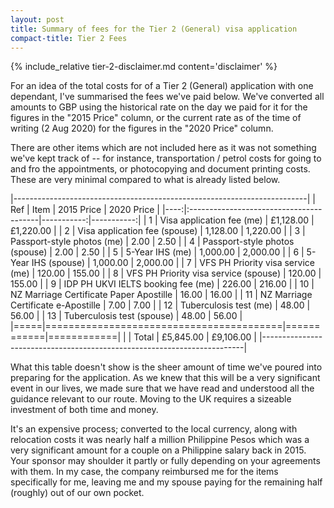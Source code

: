 ```yaml
---
layout: post
title: Summary of fees for the Tier 2 (General) visa application
compact-title: Tier 2 Fees
---
```


{% include_relative tier-2-disclaimer.md content='disclaimer' %}

For an idea of the total costs for of a Tier 2 (General) application with one dependant, I've summarised the fees we've paid below. We've converted all amounts to GBP using the historical rate on the day we paid for it for the figures in the "2015 Price" column, or the current rate as of the time of writing (2&nbsp;Aug&nbsp;2020) for the figures in the "2020 Price" column.

There are other items which are not included here as it was not something we've kept track of -- for instance, transportation / petrol costs for going to and fro the appointments, or photocopying and document printing costs. These are very minimal compared to what is already listed below.

|-------------------------------------------------------------------------|
| Ref | Item                                    | 2015 Price | 2020 Price |
|----:|:----------------------------------------|-----------:|-----------:|
|   1 | Visa application fee (me)               |  £1,128.00 |  £1,220.00 |
|   2 | Visa application fee (spouse)           |   1,128.00 |   1,220.00 |
|   3 | Passport-style photos (me)              |       2.00 |       2.50 |
|   4 | Passport-style photos (spouse)          |       2.00 |       2.50 |
|   5 | 5-Year IHS (me)                         |   1,000.00 |   2,000.00 |
|   6 | 5-Year IHS (spouse)                     |   1,000.00 |   2,000.00 |
|   7 | VFS PH Priority visa service (me)       |     120.00 |     155.00 |
|   8 | VFS PH Priority visa service (spouse)   |     120.00 |     155.00 |
|   9 | IDP PH UKVI IELTS booking fee (me)      |     226.00 |     216.00 |
|  10 | NZ Marriage Certificate Paper Apostille |      16.00 |      16.00 |
|  11 | NZ Marriage Certificate e-Apostille     |       7.00 |       7.00 |
|  12 | Tuberculosis test (me)                  |      48.00 |      56.00 |
|  13 | Tuberculosis test (spouse)              |      48.00 |      56.00 |
|=====|=========================================|============|============|
|     | Total                                   |  £5,845.00 |  £9,106.00 |
|-------------------------------------------------------------------------|

What this table doesn't show is the sheer amount of time we've poured into preparing for the application. As we knew that this will be a very significant event in our lives, we made sure that we have read and understood all the guidance relevant to our route. Moving to the UK requires a sizeable investment of both time and money.

It's an expensive process; converted to the local currency, along with relocation costs it was nearly half a million Philippine Pesos which was a very significant amount for a couple on a Philippine salary back in 2015. Your sponsor may shoulder it partly or fully depending on your agreements with them. In my case, the company reimbursed me for the items specifically for me, leaving me and my spouse paying for the remaining half (roughly) out of our own pocket.